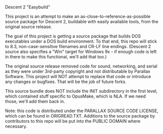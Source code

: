 Descent 2 "Easybuild"

This project is an attempt to make an as-close-to-reference-as-possible source package for Descent 2, buildable with easily available tools, from the original source release.

The goal of this project is getting a source package that builds DOS executables under a DOS build environment. To that end, this repo will stick to 8.3, non-case-sensitive filenames and CR-LF line endings. (Descent 2 source also specifies a "Win" target for Windows 9x - if enough code is left in there to make this functional, we'll add that too.)

The original source release removed code for sound, networking, and serial as they were under 3rd-party copyright and not distributable by Parallax Software. This project will NOT attempt to replace that code or introduce any changes or bugfixes. That will be the job of future forks.

This source bundle does NOT include the INIT subdirectory in the first level, which contained stuff specific to OpusMake, which is NLA. If we need those, we'll add them back in. 

Note: this code is distributed under the PARALLAX SOURCE CODE LICENSE, which can be found in ORIGREAD.TXT. Additions to the source package by contributors to this repo will be put into the PUBLIC DOMAIN where necessary.
